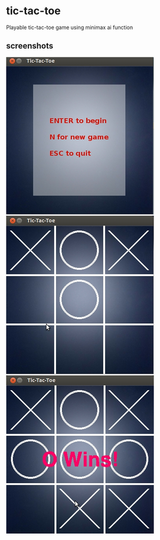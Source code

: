 # tic-tac-toe
Playable tic-tac-toe game using minimax ai function

## screenshots
![Alt text](data/screenshot1.jpg?raw=true "Start Screen")
![Alt text](data/screenshot2.jpg?raw=true "Gameplay")
![Alt text](data/screenshot3.jpg?raw=true "Gameplay")
